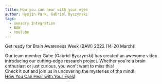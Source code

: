 ```yaml
---
title: How you can hear with your eyes
author: Hyojin Park, Gabriel Byczynski
tags:
  - sensory integration
  - BAW
  - YouTube
---
```

Get ready for Brain Awareness Week (BAW) 2022 (14-20 March)! <br>

Our team member Gabe (Gabriel Byczynski) has created an awesome video introducing our cutting-edge research project. Whether you're a brain enthusiast or just curious, you won't want to miss this! <br>
Check it out and join us in uncovering the mysteries of the mind! <br>
[How You Can Hear with Your Eyes](https://youtu.be/gQ9G0IbM_z4))
